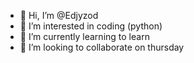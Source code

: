 - 👋 Hi, I’m @Edjyzod
- 👀 I’m interested in coding (python)
- 🌱 I’m currently learning to learn
- 💞️ I’m looking to collaborate on thursday

<!---
Edjyzod/Edjyzod is a ✨ special ✨ repository because its `README.md` (this file) appears on your GitHub profile.
You can click the Preview link to take a look at your changes.
--->
